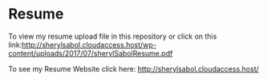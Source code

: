 # Resume

To view my resume upload file in this repository or click on this link:http://sherylsabol.cloudaccess.host/wp-content/uploads/2017/07/sherylSabolResume.pdf


To see my Resume Website click here: http://sherylsabol.cloudaccess.host/
